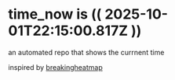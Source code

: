 # time_now is (( 2025-10-01T22:15:00.817Z ))

an automated repo that shows the currnent time

inspired by [breakingheatmap](https://github.com/breakingheatmap/breakingheatmap)